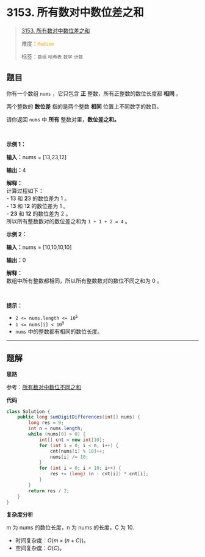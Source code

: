 # 3153. 所有数对中数位差之和

> [3153. 所有数对中数位差之和](https://leetcode.cn/problems/sum-of-digit-differences-of-all-pairs/)
>
> 难度：<font color=orange>`Medium`</font>
>
> 标签：`数组` `哈希表` `数学` `计数`

## 题目

<p>你有一个数组&nbsp;<code>nums</code>&nbsp;，它只包含 <strong>正</strong>&nbsp;整数，所有正整数的数位长度都 <strong>相同</strong>&nbsp;。</p>

<p>两个整数的 <strong>数位差</strong>&nbsp;指的是两个整数 <b>相同</b>&nbsp;位置上不同数字的数目。</p>

<p>请你返回 <code>nums</code>&nbsp;中 <strong>所有</strong>&nbsp;整数对里，<strong>数位差之和。</strong></p>

<p>&nbsp;</p>

<p><strong class="example">示例 1：</strong></p>

<div class="example-block">
<p><span class="example-io"><b>输入：</b>nums = [13,23,12]</span></p>

<p><b>输出：</b>4</p>

<p><strong>解释：</strong><br />
计算过程如下：<br />
-&nbsp;<strong>1</strong>3 和&nbsp;<strong>2</strong>3 的数位差为&nbsp;1 。<br />
- 1<strong>3</strong> 和 1<strong>2</strong>&nbsp;的数位差为&nbsp;1 。<br />
-&nbsp;<strong>23</strong> 和&nbsp;<strong>12</strong>&nbsp;的数位差为&nbsp;2 。<br />
所以所有整数数对的数位差之和为&nbsp;<code>1 + 1 + 2 = 4</code>&nbsp;。</p>
</div>

<p><strong class="example">示例 2：</strong></p>

<div class="example-block">
<p><span class="example-io"><b>输入：</b>nums = [10,10,10,10]</span></p>

<p><span class="example-io"><b>输出：</b>0</span></p>

<p><strong>解释：</strong><br />
数组中所有整数都相同，所以所有整数数对的数位不同之和为 0 。</p>
</div>

<p>&nbsp;</p>

<p><strong>提示：</strong></p>

<ul>
	<li><code>2 &lt;= nums.length &lt;= 10<sup>5</sup></code></li>
	<li><code>1 &lt;= nums[i] &lt; 10<sup>9</sup></code></li>
	<li><code>nums</code>&nbsp;中的整数都有相同的数位长度。</li>
</ul>


--------------------

## 题解

**思路**

参考：[所有数对中数位不同之和](https://leetcode.cn/problems/sum-of-digit-differences-of-all-pairs/solutions/2895363/suo-you-shu-dui-zhong-shu-wei-bu-tong-zh-qde1)

**代码**

```java
class Solution {
    public long sumDigitDifferences(int[] nums) {
        long res = 0;
        int n = nums.length;
        while (nums[0] > 0) {
            int[] cnt = new int[10];
            for (int i = 0; i < n; i++) {
                cnt[nums[i] % 10]++;
                nums[i] /= 10;
            }
            for (int i = 0; i < 10; i++) {
                res += (long) (n - cnt[i]) * cnt[i];
            }
        }
        return res / 2;
    }
}
```

**复杂度分析**

m 为 nums 的数位长度，n 为 nums 的长度，C 为 10.

- 时间复杂度：$O(m \times (n + C))$。
- 空间复杂度：$O(C)$。
